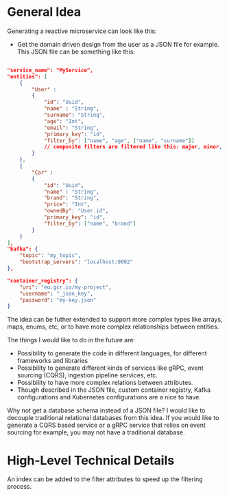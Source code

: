 # General Idea

Generating a reactive microservice can look like this:

- Get the domain driven design from the user as a JSON file for example. This JSON file can be something like this:
```json

"service_name": "MyService",
"entities": [
    {
        "User" : 
        {
            "id": "Uuid",
            "name" : "String",
            "surname": "String",
            "age": "Int",
            "email": "String",
            "primary_key": "id",
            "filter_by": ["name", "age", ["name", "surname"]] 
            // composite filters are filtered like this: major, minor, subminor, etc.
        }
    },
    {
        "Car" : 
        {
            "id": "Uuid",
            "name" : "String",
            "brand": "String",
            "price": "Int",
            "ownedBy": "User.id",
            "primary_key": "id",
            "filter_by": ["name", "brand"]
        }
    }
],
"kafka": {
    "topic": "my_topic",
    "bootstrap_servers": "localhost:9092"
},

"container_registry": {
    "uri": "eu.gcr.io/my-project",
    "username": "_json_key",
    "password": "my-key.json"
}

```
The idea can be futher extended to support more complex types like arrays, maps, enums, etc, or to have more complex relationships between entities.

The things I would like to do in the future are:
- Possibility to generate the code in different languages, for different frameworks and libraries
- Possibility to generate different kinds of services like gRPC, event sourcing (CQRS), ingestion pipeline services, etc.
- Possibility to have more complex relations between attributes.
- Though described in the JSON file, custom container registry, Kafka configurations and Kubernetes configurations are a nice to have.


Why not get a database schema instead of a JSON file? I would like to decouple traditional relational databases from this idea. If you would like to generate a CQRS based service or a gRPC service that relies on event sourcing for example, you may not have a traditional database.

# High-Level Technical Details

An index can be added to the filter attributes to speed up the filtering process.